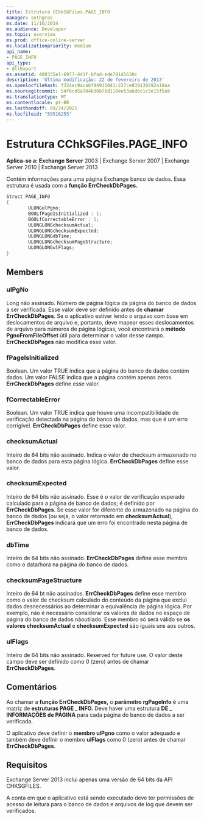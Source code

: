 ```yaml
---
title: Estrutura CChkSGFiles.PAGE_INFO
manager: sethgros
ms.date: 11/16/2014
ms.audience: Developer
ms.topic: overview
ms.prod: office-online-server
ms.localizationpriority: medium
api_name:
- PAGE_INFO
api_type:
- dllExport
ms.assetid: 408335e1-6977-441f-bfad-ede791d1630c
description: 'Última modificação: 22 de fevereiro de 2013'
ms.openlocfilehash: f324ec9aca6f94911041c227ce039139292a10aa
ms.sourcegitcommit: 54f6cd5a704b36b76d110ee53a6d6c1c3e15f5a9
ms.translationtype: MT
ms.contentlocale: pt-BR
ms.lasthandoff: 09/24/2021
ms.locfileid: "59516255"
---
```

# <a name="cchksgfilespage_info-struct"></a>Estrutura CChkSGFiles.PAGE_INFO

**Aplica-se a: Exchange Server** 2003 | Exchange Server 2007 | Exchange Server 2010 | Exchange Server 2013
  
Contém informações para uma página Exchange banco de dados. Essa estrutura é usada com a **função ErrCheckDbPages.** 
  
```cs
Struct PAGE_INFO  
{
        ULONGulPgno;
        BOOLfPageIsInitialized : 1;
        BOOLfCorrectableError : 1;
        ULONGLONGchecksumActual;
        ULONGLONGchecksumExpected;
        ULONGLONGdbTime;
        ULONGLONGchecksumPageStructure;
        ULONGLONGulFlags;
}

```

## <a name="members"></a>Members

### <a name="ulpgno"></a>ulPgNo
  
Long não assinado. Número de página lógica da página do banco de dados a ser verificada. Esse valor deve ser definido antes de **chamar ErrCheckDbPages**. Se o aplicativo estiver lendo o arquivo com base em deslocamentos de arquivo e, portanto, deve mapear esses deslocamentos de arquivo para números de página lógicas, você encontrará o **método PgnoFromFileOffset** útil para determinar o valor desse campo. **ErrCheckDbPages** não modifica esse valor. 
    
### <a name="fpageisinitialized"></a>fPageIsInitialized 
  
Boolean. Um valor TRUE indica que a página do banco de dados contém dados. Um valor FALSE indica que a página contém apenas zeros. **ErrCheckDbPages** define esse valor. 
    
### <a name="fcorrectableerror"></a>fCorrectableError
  
Boolean. Um valor TRUE indica que houve uma incompatibilidade de verificação detectada na página do banco de dados, mas que é um erro corrigível. **ErrCheckDbPages** define esse valor. 
    
### <a name="checksumactual"></a>checksumActual
  
Inteiro de 64 bits não assinado. Indica o valor de checksum armazenado no banco de dados para esta página lógica. **ErrCheckDbPages** define esse valor. 
    
### <a name="checksumexpected"></a>checksumExpected
  
Inteiro de 64 bits não assinado. Esse é o valor de verificação esperado calculado para a página de banco de dados; é definido por **ErrCheckDbPages**. Se esse valor for diferente do armazenado na página do banco de dados (ou seja, o valor retornado em **checksumActual**), **ErrCheckDbPages** indicará que um erro foi encontrado nesta página de banco de dados. 
    
### <a name="dbtime"></a>dbTime
  
Inteiro de 64 bits não assinado. **ErrCheckDbPages** define esse membro como o data/hora na página do banco de dados. 
    
### <a name="checksumpagestructure"></a>checksumPageStructure 
  
Inteiro de 64 bt não assinados. **ErrCheckDbPages** define esse membro como o valor de checksum calculado do conteúdo da página que exclui dados desnecessários ao determinar a equivalência de página lógica. Por exemplo, não é necessário considerar os valores de dados no espaço de página do banco de dados nãoutilado. Esse membro só será válido se **os valores checksumActual**  e  **checksumExpected**  são iguais uns aos outros. 
    
### <a name="ulflags"></a>ulFlags
  
Inteiro de 64 bits não assinado. Reserved for future use. O valor deste campo deve ser definido como 0 (zero) antes de chamar **ErrCheckDbPages**.
    
## <a name="remarks"></a>Comentários

Ao chamar a **função ErrCheckDbPages,** o **parâmetro rgPageInfo** é uma matriz de **estruturas PAGE \_ INFO.** Deve haver uma estrutura **DE \_ INFORMAÇÕES de PÁGINA** para cada página do banco de dados a ser verificada. 
  
O aplicativo deve definir o **membro ulPgno**  como o valor adequado e também deve definir o membro  **ulFlags**  como 0 (zero) antes de chamar **ErrCheckDbPages**. 
  
## <a name="requirements"></a>Requisitos

Exchange Server 2013 inclui apenas uma versão de 64 bits da API CHKSGFILES.
  
A conta em que o aplicativo está sendo executado deve ter permissões de acesso de leitura para o banco de dados e arquivos de log que devem ser verificados.
  

